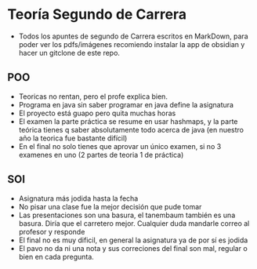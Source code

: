 # Teoría Segundo de Carrera
- Todos los apuntes de segundo de Carrera escritos en MarkDown, para poder ver los pdfs/imágenes recomiendo instalar la app de obsidian y hacer un gitclone de este repo.


## POO
- Teoricas no rentan, pero el profe explica bien.
- Programa en java sin saber programar en java define la asignatura
- El proyecto está guapo pero quita muchas horas
- El examen la parte práctica se resume en usar hashmaps, y la parte teórica tienes q saber absolutamente todo acerca de java (en nuestro año la teorica fue bastante difícil)
- En el final no solo tienes que aprovar un único examen, si no 3 examenes en uno (2 partes de teoria 1 de práctica)

## SOI
- Asignatura más jodida hasta la fecha
- No pisar una clase fue la mejor decisión que pude tomar
- Las presentaciones son una basura, el tanembaum también es una basura. Diría que el carretero mejor. Cualquier duda mandarle correo al profesor y responde
- El final no es muy dificil, en general la asignatura ya de por sí es jodida
- El pavo no da ni una nota y sus correciones del final son mal, regular o bien en cada pregunta.
